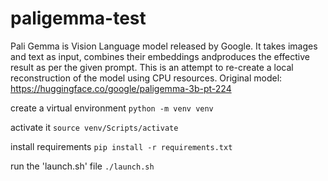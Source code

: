 # paligemma-test

Pali Gemma is Vision Language model released by Google. It takes images and text as input, combines their embeddings andproduces the effective result as per the given prompt.
This is an attempt to re-create a local reconstruction of the model using CPU resources.
Original model: https://huggingface.co/google/paligemma-3b-pt-224

create a virtual environment
`python -m venv venv`

activate it
`source venv/Scripts/activate`

install requirements
`pip install -r requirements.txt`

run the 'launch.sh' file
`./launch.sh`
